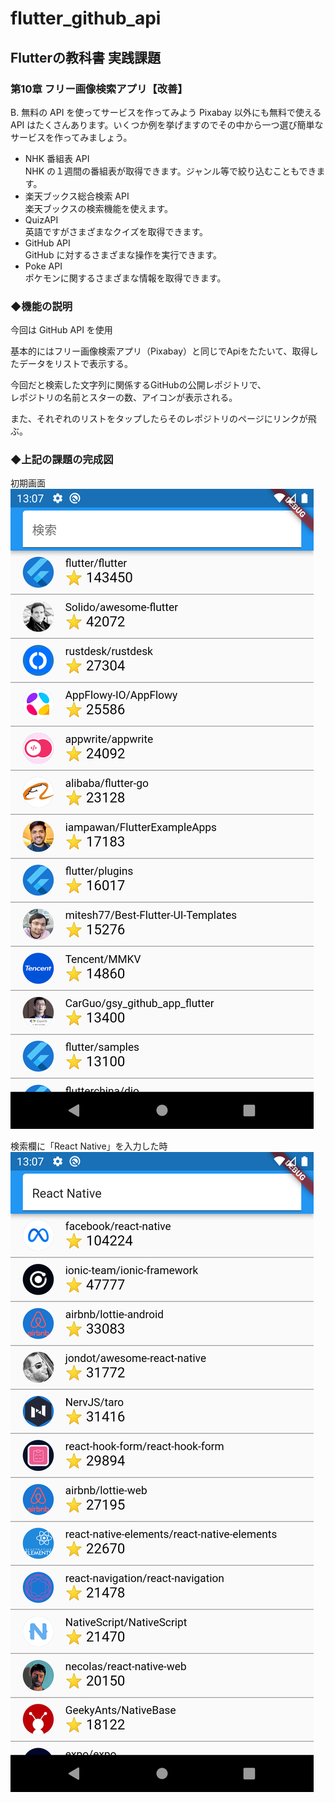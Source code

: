# flutter_github_api

## Flutterの教科書 実践課題

### 第10章 フリー画像検索アプリ【改善】

B. 無料の API を使ってサービスを作ってみよう
Pixabay 以外にも無料で使える API はたくさんあります。いくつか例を挙げますのでその中から一つ選び簡単なサービスを作ってみましょう。

- NHK 番組表 API<br>
NHK の１週間の番組表が取得できます。ジャンル等で絞り込むこともできます。
- 楽天ブックス総合検索 API<br>
楽天ブックスの検索機能を使えます。
- QuizAPI<br>
英語ですがさまざまなクイズを取得できます。
- GitHub API<br>
GitHub に対するさまざまな操作を実行できます。
- Poke API<br>
ポケモンに関するさまざまな情報を取得できます。

### ◆機能の説明
今回は GitHub API を使用

基本的にはフリー画像検索アプリ（Pixabay）と同じでApiをたたいて、取得したデータをリストで表示する。

今回だと検索した文字列に関係するGitHubの公開レポジトリで、<br>
レポジトリの名前とスターの数、アイコンが表示される。

また、それぞれのリストをタップしたらそのレポジトリのページにリンクが飛ぶ。


### ◆上記の課題の完成図

初期画面
![代替テキスト](assets/github_api1.png "初期画面")


検索欄に「React Native」を入力した時
![代替テキスト](assets/github_api2.png "検索欄に「React Native」を入力した時")

